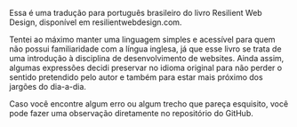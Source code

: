 Essa é uma tradução para português brasileiro do livro Resilient Web Design, disponível em resilientwebdesign.com. 

Tentei ao máximo manter uma linguagem simples e acessível para quem não possui familiaridade com a língua inglesa, já que esse livro se trata de uma introdução à disciplina de desenvolvimento de websites. Ainda assim, algumas expressões decidi preservar no idioma original para não perder o sentido pretendido pelo autor e também para estar mais próximo dos jargões do dia-a-dia.

Caso você encontre algum erro ou algum trecho que pareça esquisito, você pode fazer uma observação diretamente no repositório do GitHub.